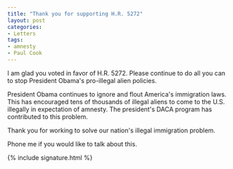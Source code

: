 ```yaml
---
title: "Thank you for supporting H.R. 5272"
layout: post
categories:
- Letters
tags:
- amnesty
- Paul Cook
---
```


I am glad you voted in favor of H.R. 5272. Please continue to do all you can to stop President Obama's pro-illegal alien policies.

President Obama continues to ignore and flout America's immigration laws. This has encouraged tens of thousands of illegal aliens to come to the U.S. illegally in expectation of amnesty. The president's DACA program has contributed to this problem.

Thank you for working to solve our nation's illegal immigration problem.

Phone me if you would like to talk about this.

{% include signature.html %}
